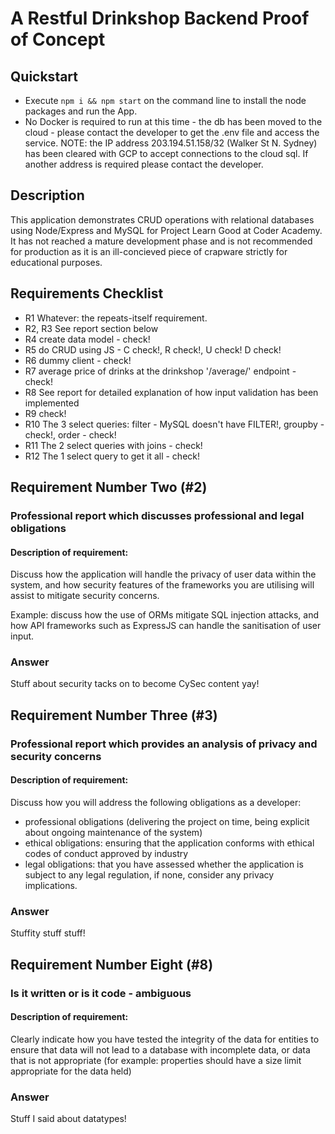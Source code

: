 # A Restful Drinkshop Backend Proof of Concept
## Quickstart
- Execute `npm i && npm start` on the command line to install the node packages and run the App.
- No Docker is required to run at this time - the db has been moved to the cloud - please contact the developer to get the .env file and access the service.
NOTE: the IP address 203.194.51.158/32 (Walker St N. Sydney) has been cleared with GCP to accept connections to the cloud sql. If another address is required please contact the developer.
## Description
This application demonstrates CRUD operations with relational databases using Node/Express and MySQL for Project Learn Good at Coder Academy. It has not reached a mature development phase and is not recommended for production as it is an ill-concieved piece of crapware strictly for educational purposes.
## Requirements Checklist
- R1 Whatever: the repeats-itself requirement.
- R2, R3 See report section below
- R4 create data model - check!
- R5 do CRUD using JS - C check!, R check!, U check! D check!
- R6 dummy client - check!
- R7 average price of drinks at the drinkshop '/average/' endpoint - check!
- R8 See report for detailed explanation of how input validation has been implemented
- R9 check!
- R10 The 3 select queries: filter - MySQL doesn't have FILTER!, groupby - check!, order - check!
- R11 The 2 select queries with joins - check!
- R12 The 1 select query to get it all - check!
## Requirement Number Two (#2)
### Professional report which discusses professional and legal obligations
#### Description of requirement:
Discuss how the application will handle the privacy of user data within the system, and how security features of the frameworks you are utilising will assist to mitigate security concerns.

Example: discuss how the use of ORMs mitigate SQL injection attacks, and how API frameworks such as ExpressJS can handle the sanitisation of user input.
### Answer
Stuff about security tacks on to become CySec content yay!
## Requirement Number Three (#3)
### Professional report which provides an analysis of privacy and security concerns
#### Description of requirement:
Discuss how you will address the following obligations as a developer:
- professional obligations (delivering the project on time, being explicit about ongoing maintenance of the system)
- ethical obligations: ensuring that the application conforms with ethical codes of conduct approved by industry
- legal obligations: that you have assessed whether the application is subject to any legal regulation, if none, consider any privacy implications.
### Answer
Stuffity stuff stuff!
## Requirement Number Eight (#8)
### Is it written or is it code - ambiguous
#### Description of requirement:
Clearly indicate how you have tested the integrity of the data for entities to ensure that data will not lead to a database with incomplete data, or data that is not appropriate (for example: properties should have a size limit appropriate for the data held)
### Answer
Stuff I said about datatypes!
